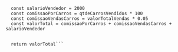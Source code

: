 ```function calculaSalario(qtdeCarrosVendidos, valorTotalVendas) {
  const salarioVendedor = 2000
  const comissaoPorCarros = qtdeCarrosVendidos * 100 
  const comissaoVendasCarros = valorTotalVendas * 0.05
  const valorTotal = comissaoPorCarros + comissaoVendasCarros + salarioVendedor
 
 
  return valorTotal```



  